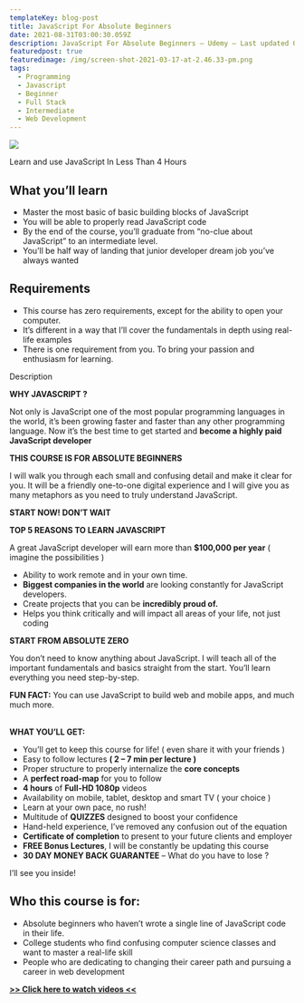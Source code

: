 ```yaml
---
templateKey: blog-post
title: JavaScript For Absolute Beginners
date: 2021-08-31T03:00:30.059Z
description: JavaScript For Absolute Beginners — Udemy — Last updated 09/2021
featuredpost: true
featuredimage: /img/screen-shot-2021-03-17-at-2.46.33-pm.png
tags:
  - Programming
  - Javascript
  - Beginner
  - Full Stack
  - Intermediate
  - Web Development
---
```

![](/img/screen-shot-2021-03-17-at-2.46.33-pm.png)

Learn and use JavaScript In Less Than 4 Hours

## What you’ll learn

* Master the most basic of basic building blocks of JavaScript
* You will be able to properly read JavaScript code
* By the end of the course, you’ll graduate from “no-clue about JavaScript” to an intermediate level.
* You’ll be half way of landing that junior developer dream job you’ve always wanted

## Requirements

* This course has zero requirements, except for the ability to open your computer.
* It’s different in a way that I’ll cover the fundamentals in depth using real-life examples
* There is one requirement from you. To bring your passion and enthusiasm for learning.

Description

**WHY JAVASCRIPT ?** 

Not only is JavaScript one of the most popular programming languages in the world, it’s been growing faster and faster than any other programming language. Now it’s the best time to get started and **become a highly paid JavaScript developer**

**THIS COURSE IS FOR ABSOLUTE BEGINNERS**

I will walk you through each small and confusing detail and make it clear for you. It will be a friendly one-to-one digital experience and I will give you as many metaphors as you need to truly understand JavaScript.

**START NOW! DON’T WAIT**

**TOP 5 REASONS TO LEARN JAVASCRIPT**

A great JavaScript developer will earn more than **$100,000 per year** ( imagine the possibilities )

* Ability to work remote and in your own time.
* **Biggest companies in the world** are looking constantly for JavaScript developers.
* Create projects that you can be **incredibly proud of.**
* Helps you think critically and will impact all areas of your life, not just coding

**START FROM ABSOLUTE ZERO**

You don’t need to know anything about JavaScript. I will teach all of the important fundamentals and basics straight from the start. You’ll learn everything you need step-by-step.

**FUN FACT:** You can use JavaScript to build web and mobile apps, and much much more.

**\
WHAT YOU’LL GET:**

* You’ll get to keep this course for life! ( even share it with your friends )
* Easy to follow lectures **( 2 – 7 min per lecture )**
* Proper structure to properly internalize the **core concepts**
* A **perfect road-map** for you to follow
* **4 hours** of **Full-HD 1080p** videos
* Availability on mobile, tablet, desktop and smart TV ( your choice )
* Learn at your own pace, no rush!
* Multitude of **QUIZZES** designed to boost your confidence
* Hand-held experience, I’ve removed any confusion out of the equation
* **Certificate of completion** to present to your future clients and employer
* **FREE Bonus Lectures**, I will be constantly be updating this course
* **30 DAY MONEY BACK GUARANTEE** – What do you have to lose ?

I’ll see you inside!

## Who this course is for:

* Absolute beginners who haven’t wrote a single line of JavaScript code in their life.
* College students who find confusing computer science classes and want to master a real-life skill
* People who are dedicating to changing their career path and pursuing a career in web development

[**\>> Click here to watch videos <<**](https://www.fembed.com/p/p1rl-hm1d66eg2n)